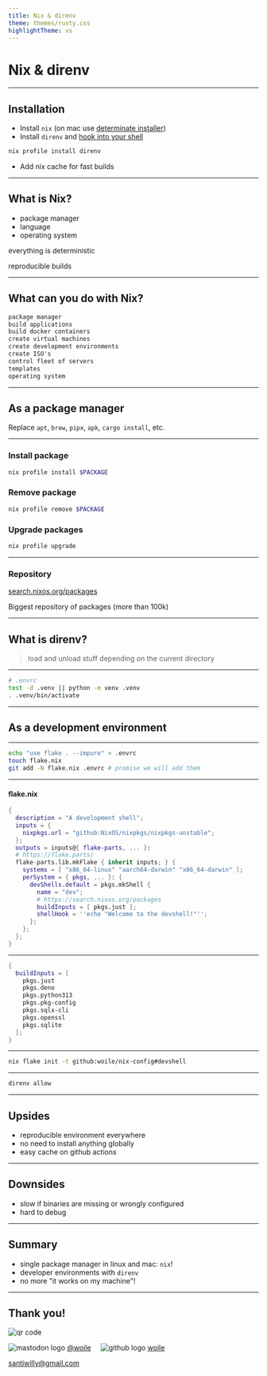 ```yaml
---
title: Nix & direnv
theme: themes/rusty.css
highlightTheme: vs
---
```


# Nix & direnv

---

## Installation

- Install `nix` (on mac use [determinate installer](https://github.com/DeterminateSystems/nix-installer))
- Install `direnv` and [hook into your shell](https://direnv.net/docs/hook.html)

```sh
nix profile install direnv
```

- Add nix cache for fast builds <!-- .element: class="fragment" data-fragment-index="0" -->

---

## What is Nix?

- package manager
- language
- operating system

everything is deterministic <!-- .element: class="fragment" data-fragment-index="0" -->

reproducible builds <!-- .element: class="fragment" data-fragment-index="0" -->

----

## What can you do with Nix?

```md [1-9|1,5]
package manager
build applications
build docker containers
create virtual machines
create development environments
create ISO's
control fleet of servers
templates
operating system
```

---

## As a package manager

Replace `apt`, `brew`, `pipx`, `apk`, `cargo install`, etc.

----

### Install package

```sh
nix profile install $PACKAGE
```

### Remove package

```sh
nix profile remove $PACKAGE
```

### Upgrade packages

```sh
nix profile upgrade
```

----

### Repository

[search.nixos.org/packages](https://search.nixos.org/packages)

Biggest repository of packages (more than 100k)

---

## What is direnv?

> load and unload stuff depending on the current directory

----

```sh
# .envrc
test -d .venv || python -m venv .venv
. .venv/bin/activate
```

---

## As a development environment

----

```sh
echo "use flake . --impure" > .envrc
touch flake.nix
git add -N flake.nix .envrc # promise we will add them
```

----

#### flake.nix

```nix [1-19|14]
{
  description = "A development shell";
  inputs = {
    nixpkgs.url = "github:NixOS/nixpkgs/nixpkgs-unstable";
  };
  outputs = inputs@{ flake-parts, ... }:
  # https://flake.parts/
  flake-parts.lib.mkFlake { inherit inputs; } {
    systems = [ "x86_64-linux" "aarch64-darwin" "x86_64-darwin" ];
    perSystem = { pkgs, ... }: {
      devShells.default = pkgs.mkShell {
        name = "dev";
        # https://search.nixos.org/packages
        buildInputs = [ pkgs.just ];
        shellHook = ''echo "Welcome to the devshell!"'';
      };
    };
  };
}
```

----

```nix
{
  buildInputs = [
    pkgs.just
    pkgs.deno
    pkgs.python313
    pkgs.pkg-config
    pkgs.sqlx-cli
    pkgs.openssl
    pkgs.sqlite
  ];
}
```
----

```sh
nix flake init -t github:woile/nix-config#devshell
```

----

```sh
direnv allow
```

---

## Upsides

- reproducible environment everywhere
- no need to install anything globally
- easy cache on github actions

---

## Downsides

- slow if binaries are missing or wrongly configured
- hard to debug

---

## Summary

- single package manager in linux and mac: `nix`!
- developer environments with `direnv`
- no more "it works on my machine"!

---

## Thank you!

![qr code](./assets/qr-code.png)

![mastodon logo](./assets/mastodon.png) <!-- .element:  width="40px" style="margin: 0" --> [@woile](https://hachyderm.io/@woile)
&nbsp;&nbsp;&nbsp;
![github logo](./assets/github.png) <!-- .element:  width="50px" style="margin: 0" --> [woile](https://github.com/woile)

santiwilly@gmail.com